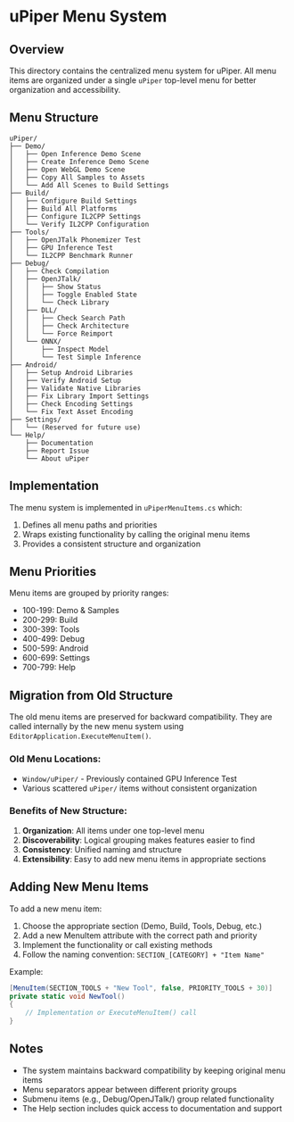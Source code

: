 # uPiper Menu System

## Overview

This directory contains the centralized menu system for uPiper. All menu items are organized under a single `uPiper` top-level menu for better organization and accessibility.

## Menu Structure

```
uPiper/
├── Demo/
│   ├── Open Inference Demo Scene
│   ├── Create Inference Demo Scene
│   ├── Open WebGL Demo Scene
│   ├── Copy All Samples to Assets
│   └── Add All Scenes to Build Settings
├── Build/
│   ├── Configure Build Settings
│   ├── Build All Platforms
│   ├── Configure IL2CPP Settings
│   └── Verify IL2CPP Configuration
├── Tools/
│   ├── OpenJTalk Phonemizer Test
│   ├── GPU Inference Test
│   └── IL2CPP Benchmark Runner
├── Debug/
│   ├── Check Compilation
│   ├── OpenJTalk/
│   │   ├── Show Status
│   │   ├── Toggle Enabled State
│   │   └── Check Library
│   ├── DLL/
│   │   ├── Check Search Path
│   │   ├── Check Architecture
│   │   └── Force Reimport
│   └── ONNX/
│       ├── Inspect Model
│       └── Test Simple Inference
├── Android/
│   ├── Setup Android Libraries
│   ├── Verify Android Setup
│   ├── Validate Native Libraries
│   ├── Fix Library Import Settings
│   ├── Check Encoding Settings
│   └── Fix Text Asset Encoding
├── Settings/
│   └── (Reserved for future use)
└── Help/
    ├── Documentation
    ├── Report Issue
    └── About uPiper
```

## Implementation

The menu system is implemented in `uPiperMenuItems.cs` which:

1. Defines all menu paths and priorities
2. Wraps existing functionality by calling the original menu items
3. Provides a consistent structure and organization

## Menu Priorities

Menu items are grouped by priority ranges:
- 100-199: Demo & Samples
- 200-299: Build
- 300-399: Tools
- 400-499: Debug
- 500-599: Android
- 600-699: Settings
- 700-799: Help

## Migration from Old Structure

The old menu items are preserved for backward compatibility. They are called internally by the new menu system using `EditorApplication.ExecuteMenuItem()`.

### Old Menu Locations:
- `Window/uPiper/` - Previously contained GPU Inference Test
- Various scattered `uPiper/` items without consistent organization

### Benefits of New Structure:
1. **Organization**: All items under one top-level menu
2. **Discoverability**: Logical grouping makes features easier to find
3. **Consistency**: Unified naming and structure
4. **Extensibility**: Easy to add new menu items in appropriate sections

## Adding New Menu Items

To add a new menu item:

1. Choose the appropriate section (Demo, Build, Tools, Debug, etc.)
2. Add a new MenuItem attribute with the correct path and priority
3. Implement the functionality or call existing methods
4. Follow the naming convention: `SECTION_[CATEGORY] + "Item Name"`

Example:
```csharp
[MenuItem(SECTION_TOOLS + "New Tool", false, PRIORITY_TOOLS + 30)]
private static void NewTool()
{
    // Implementation or ExecuteMenuItem() call
}
```

## Notes

- The system maintains backward compatibility by keeping original menu items
- Menu separators appear between different priority groups
- Submenu items (e.g., Debug/OpenJTalk/) group related functionality
- The Help section includes quick access to documentation and support